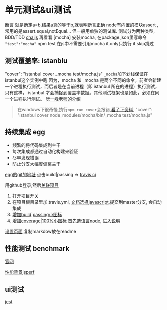 # 单元测试&ui测试

断言
就是断定a=b,结果a真的等于b,就表明断言正确
node有内置的模块assert ,常用的是assert.equal,notEqual...
但一般用单独的测试库.
测试分为两种类型, BDD/TDD [chaijs](http://chaijs.com/)
再看看 [mocha]
安装mocha, 在package.json里写命令 `"test":"mocha"` npm test
在js中不需要引用mocha
it.only只执行
it.skip跳过

## 测试覆盖率: istanblu

"cover": "istanbul cover _mocha test/mocha.js"  `_mocha`加下划线保证在istanbul这个实例中跑
因为，mocha 和 _mocha 是两个不同的命令，前者会新建一个进程执行测试，而后者是在当前进程（即 istanbul 所在的进程）执行测试，只有这样， istanbul 才会捕捉到覆盖率数据。其他测试框架也是如此，必须在同一个进程执行测试。
[阮一峰老师的介绍](http://www.ruanyifeng.com/blog/2015/06/istanbul.html)

> 在windows下很奇怪,执行`npm run cover`会报错,[看了下资料](https://github.com/gotwarlost/istanbul/issues/90), "cover": "istanbul cover node_modules/mocha/bin/_mocha test/mocha.js"

## 持续集成 egg

* 频繁的将代码集成到主干
* 每次集成都通过自动化构建来验证
* 尽早发现错误
* 防止分支大幅度偏离主干 

[egg的git的地址](https://github.com/eggjs/egg)
点击build|passing => [travis ci](https://travis-ci.org/eggjs/egg)

用github登录,然后[关联项目](https://travis-ci.org/profile/frontzhm?offset=0)
1. 打开项目开关
2. 在项目根目录里加.travis.yml, [文档](https://docs.travis-ci.com/)[选择javascript](https://docs.travis-ci.com/user/languages/javascript-with-nodejs/),提交到master分支, 会自动集成
3. [增加build|passing小图标](https://travis-ci.org/frontzhm/gulpDemo/builds)
4. [增加coverage|100%小图标](https://codecov.io/gh/eggjs/egg)  [首先选语言node](https://docs.codecov.io/docs), [进入说明](https://github.com/codecov/example-node)

[设置页面](https://codecov.io/gh/frontzhm/gulpDemo/settings/badge),复制markdow放在readme

## 性能测试 benchmark

[官网](https://benchmarkjs.com/)

[性能背景jsperf](https://jsperf.com/)

## ui测试
[jest](http://facebook.github.io/jest/zh-Hans/)